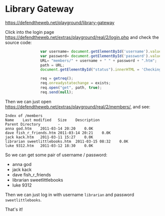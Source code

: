 # Library Gateway

<https://defendtheweb.net/playground/library-gateway>

Click into the login page <https://defendtheweb.net/extras/playground/real/2/login.php> and check the source code:

```javascript
				var username= document.getElementById('username').value;
				var password= document.getElementById('password').value;
				URL= "members/" + username + " " + password + ".htm";
				path = URL;
				document.getElementById("status").innerHTML = 'Checking details...';

				req = getreq();
				req.onreadystatechange = exists;
				req.open("get", path, true);
				req.send(null);
```

Then we can just open <https://defendtheweb.net/extras/playground/real/2/members/>, and see:

```text
Index of /members
Name	Last modified	Size	Description
Parent Directory	 	-	 
anna god.htm	2011-03-14 20:20	0.0K	 
dave fish_r_friends.htm	2011-03-14 20:21	0.0K	 
jack kack.htm	2011-03-11 15:27	0.0K	 
librarian sweetlittlebooks.htm	2011-03-15 08:32	0.0K	 
luke 9312.htm	2011-03-12 18:30	0.0K	 
```

So we can get some pair of username / password:

- anna god
- jack kack
- dave fish_r_friends
- librarian sweetlittlebooks
- luke 9312

Then we can just log in with username `librarian` and password `sweetlittlebooks`.

That's it!
